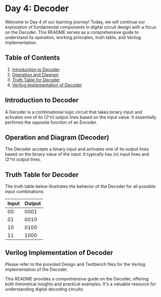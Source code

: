 # Day 4: Decoder

Welcome to Day 4 of our learning journey! Today, we will continue our exploration of fundamental components in digital circuit design with a focus on the Decoder. This README serves as a comprehensive guide to understand its operation, working principles, truth table, and Verilog implementation.

## Table of Contents
1. [Introduction to Decoder](#introduction-to-decoder)
2. [Operation and Diagram](#operation-and-diagram-decoder)
3. [Truth Table for Decoder](#truth-table-for-decoder)
4. [Verilog Implementation of Decoder](#verilog-implementation-of-decoder)

## Introduction to Decoder
A Decoder is a combinational logic circuit that takes binary input and activates one of its \(2^n\) output lines based on the input value. It essentially performs the opposite function of an Encoder.

## Operation and Diagram (Decoder)
The Decoder accepts a binary input and activates one of its output lines based on the binary value of the input. It typically has \(n\) input lines and \(2^n\) output lines.

## Truth Table for Decoder
The truth table below illustrates the behavior of the Decoder for all possible input combinations:

| Input | Output |
|-------|--------|
| 00    | 0001   |
| 01    | 0010   |
| 10    | 0100   |
| 11    | 1000   |

## Verilog Implementation of Decoder
Please refer to the provided Design and Testbench files for the Verilog implementation of the Decoder.

This README provides a comprehensive guide on the Decoder, offering both theoretical insights and practical examples. It's a valuable resource for understanding digital decoding circuits.